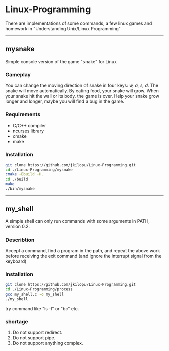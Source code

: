 # Linux-Programming
There are implementations of some commands, a few linux games and homework in "Understanding Unix/Linux Programming"

---

## mysnake
Simple console version of the game "snake" for Linux
### Gameplay
You can change the moving direction of snake in four keys: *w, a, s, d*. The snake will move automatically. 
By eating food, your snake will grow.
When your snake hit the wall or its body. the game is over.
Help your snake grow longer and longer, maybe you will find a bug in the game.
### Requirements
* C/C++ compiler
* ncurses library
* cmake
* make
### Installation
``` bash
git clone https://github.com/jkilopu/Linux-Programming.git
cd ./Linux-Programming/mysnake
cmake -Bbuild -H.
cd ./build
make
./bin/mysnake
```

---

## my_shell
A simple shell can only run commands with some arguments in PATH, version 0.2.
### Describtion
Accept a command, find a program in the path, and repeat the above work before receiving the exit command (and ignore the interrupt signal from the keyboard)
### Installation
``` bash
git clone https://github.com/jkilopu/Linux-Programming.git
cd ./Linux-Programming/process
gcc my_shell.c -o my_shell
./my_shell
```
try command like "ls -l" or "bc" etc.
### shortage
1. Do not support redirect.
2. Do not support pipe.
3. Do not support anything complex.
